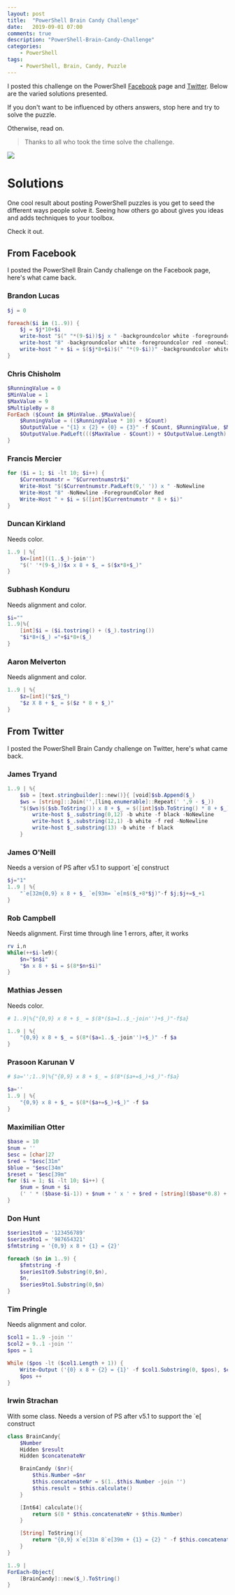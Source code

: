 ```yaml
---
layout: post
title:  "PowerShell Brain Candy Challenge"
date:   2019-09-01 07:00
comments: true
description: "PowerShell-Brain-Candy-Challenge"
categories:
    - PowerShell
tags:
    - PowerShell, Brain, Candy, Puzzle
---
```


I posted this challenge on the PowerShell [Facebook](https://www.facebook.com/groups/powershell/permalink/2529810203743809/) page and [Twitter](https://twitter.com/dfinke/status/1167559940598370304). Below are the varied solutions presented.

If you don't want to be influenced by others answers, stop here and try to solve the puzzle.

Otherwise, read on.

> Thanks to all who took the time solve the challenge.

![](https://github.com/dfinke/dfinke.github.io/blob/master/images/posts/PowerShellBrainCandy.png?raw=true)

# Solutions

One cool result about posting PowerShell puzzles is you get to seed the different ways people solve it. Seeing how others go about gives you ideas and adds techniques to your toolbox.

Check it out.

## From Facebook

I posted the PowerShell Brain Candy challenge on the Facebook page, here's what came back.

### Brandon Lucas

```powershell
$j = 0

foreach($i in (1..9)) {
    $j = $j*10+$i
    write-host "$(" "*(9-$i))$j x " -backgroundcolor white -foregroundcolor black -nonewline
    write-host "8" -backgroundcolor white -foregroundcolor red -nonewline
    write-host " + $i = $($j*8+$i)$(" "*(9-$i))" -backgroundcolor white -foregroundcolor black
}
```

### Chris Chisholm

```powershell
$RunningValue = 0
$MinValue = 1
$MaxValue = 9
$MultipleBy = 8
ForEach ($Count in $MinValue..$MaxValue){
    $RunningValue = (($RunningValue * 10) + $Count)
    $OutputValue = "{1} x {2} + {0} = {3}" -f $Count, $RunningValue, $MultipleBy, $(($RunningValue * $MultipleBy) + $Count)
    $OutputValue.PadLeft((($MaxValue - $Count)) + $OutputValue.Length)
}
```

### Francis Mercier

```powershell
for ($i = 1; $i -lt 10; $i++) {
    $Currentnumstr = "$Currentnumstr$i"
    Write-Host "$($Currentnumstr.PadLeft(9,' ')) x " -NoNewline
    Write-Host "8" -NoNewline -ForegroundColor Red
    Write-Host " + $i = $([int]$Currentnumstr * 8 + $i)"
}
```

### Duncan Kirkland

Needs color.

```powershell
1..9 | %{
    $x=[int]((1..$_)-join'')
    "$(' '*(9-$_))$x x 8 + $_ = $($x*8+$_)"
}
```

### Subhash Konduru

Needs alignment and color.

```powershell
$i=""
1..9|%{
    [int]$i = ($i.tostring() + ($_).tostring())
    "$i*8+($_) ="+$i*8+($_)
}
```

### Aaron Melverton

Needs alignment and color.

```powershell
1..9 | %{
    $z=[int]("$z$_")
    "$z X 8 + $_ = $($z * 8 + $_)"
}
```

## From Twitter
I posted the PowerShell Brain Candy challenge on Twitter, here's what came back.

### James Tryand

```powershell
1..9 | %{
    $sb = [text.stringbuilder]::new()}{ [void]$sb.Append($_)
    $ws = [string]::Join('',[linq.enumerable]::Repeat(' ',9 - $_))
    "$($ws)$($sb.ToString()) x 8 + $_ = $([int]$sb.ToString() * 8 + $_)$($ws)" } | %{
        write-host $_.substring(0,12) -b white -f black -NoNewline
        write-host $_.substring(12,1) -b white -f red -NoNewline
        write-host $_.substring(13) -b white -f black
    }
```

### James O'Neill

Needs a version of PS after v5.1 to support `e[ construct

```powershell
$j="1"
1..9 | %{
    "`e[32m{0,9} x 8 + $_ `e[93m= `e[m$($_+8*$j)"-f $j;$j+=$_+1
}
```

### Rob Campbell

Needs alignment. First time through line 1 errors, after, it works

```powershell
rv i,n
While(++$i-le9){
    $n="$n$i"
    "$n x 8 + $i = $(8*$n+$i)"
}
```

### Mathias Jessen

Needs color.

```powershell
# 1..9|%{"{0,9} x 8 + $_ = $(8*($a=1..$_-join'')+$_)"-f$a}

1..9 | %{
    "{0,9} x 8 + $_ = $(8*($a=1..$_-join'')+$_)" -f $a
}
```

### Prasoon Karunan V


```powershell
# $a='';1..9|%{"{0,9} x 8 + $_ = $(8*($a+=$_)+$_)"-f$a}

$a=''
1..9 | %{
    "{0,9} x 8 + $_ = $(8*($a+=$_)+$_)" -f $a
}

```

### Maximilian Otter

```powershell
$base = 10
$num = ''
$esc = [char]27
$red = "$esc[31m"
$blue = "$esc[34m"
$reset = "$esc[39m"
for ($i = 1; $i -lt 10; $i++) {
    $num = $num + $i
    (' ' * ($base-$i-1)) + $num + ' x ' + $red + [string]($base*0.8) + $reset + ' + ' + $blue + $i + $reset + ' = ' + [string]([int32]$num * ($base * 0.8) + $i)
}
```

### Don Hunt

```powershell
$series1to9 = '123456789'
$series9to1 = '987654321'
$fmtstring = '{0,9} x 8 + {1} = {2}'

foreach ($n in 1..9) {
    $fmtstring -f
    $series1to9.Substring(0,$n),
    $n,
    $series9to1.Substring(0,$n)
}
```

### Tim Pringle

Needs alignment and color.

```powershell
$col1 = 1..9 -join ''
$col2 = 9..1 -join ''
$pos = 1

While ($pos -lt ($col1.Length + 1)) {
    Write-Output ('{0} x 8 + {2} = {1}' -f $col1.Substring(0, $pos), $col2.Substring(0, $pos), $col1.Substring($pos - 1, 1))
    $pos ++
}
```

### Irwin Strachan

With some class. Needs a version of PS after v5.1 to support the `e[ construct

```powershell
class BrainCandy{
    $Number
    Hidden $result
    Hidden $concatenateNr

    BrainCandy ($nr){
        $this.Number =$nr
        $this.concatenateNr = $(1..$this.Number -join '')
        $this.result = $this.calculate()
    }

    [Int64] calculate(){
        return $(8 * $this.concatenateNr + $this.Number)
    }

    [String] ToString(){
        return "{0,9} x`e[31m 8`e[39m + {1} = {2} " -f $this.concatenateNr,$this.Number,$this.result
    }
}

1..9 |
ForEach-Object{
    [BrainCandy]::new($_).ToString()
}
```
